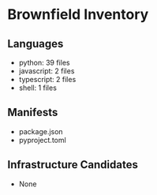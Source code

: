 # Brownfield Inventory

## Languages
- python: 39 files
- javascript: 2 files
- typescript: 2 files
- shell: 1 files

## Manifests
- package.json
- pyproject.toml

## Infrastructure Candidates
- None